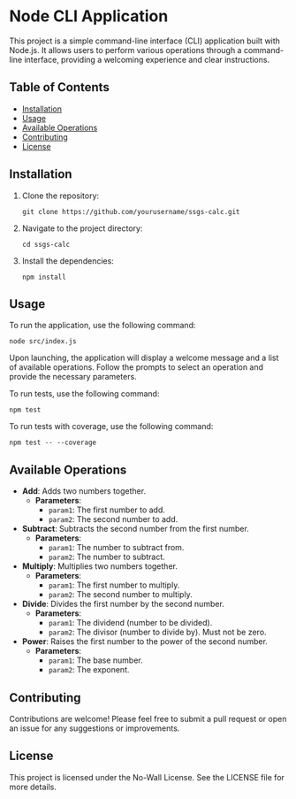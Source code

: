 # Node CLI Application

This project is a simple command-line interface (CLI) application built with Node.js. It allows users to perform various operations through a command-line interface, providing a welcoming experience and clear instructions.

## Table of Contents

- [Installation](#installation)
- [Usage](#usage)
- [Available Operations](#available-operations)
- [Contributing](#contributing)
- [License](#license)

## Installation

1. Clone the repository:
   ```
   git clone https://github.com/yourusername/ssgs-calc.git
   ```
2. Navigate to the project directory:
   ```
   cd ssgs-calc
   ```
3. Install the dependencies:
   ```
   npm install
   ```

## Usage

To run the application, use the following command:

```
node src/index.js
```

Upon launching, the application will display a welcome message and a list of available operations. Follow the prompts to select an operation and provide the necessary parameters.

To run tests, use the following command:

```
npm test
```

To run tests with coverage, use the following command:

```
npm test -- --coverage
```

## Available Operations

- **Add**: Adds two numbers together.
  - **Parameters**:
    - `param1`: The first number to add.
    - `param2`: The second number to add.
- **Subtract**: Subtracts the second number from the first number.
  - **Parameters**:
    - `param1`: The number to subtract from.
    - `param2`: The number to subtract.
- **Multiply**: Multiplies two numbers together.
  - **Parameters**:
    - `param1`: The first number to multiply.
    - `param2`: The second number to multiply.
- **Divide**: Divides the first number by the second number.
  - **Parameters**:
    - `param1`: The dividend (number to be divided).
    - `param2`: The divisor (number to divide by). Must not be zero.
- **Power**: Raises the first number to the power of the second number.
  - **Parameters**:
    - `param1`: The base number.
    - `param2`: The exponent.

## Contributing

Contributions are welcome! Please feel free to submit a pull request or open an issue for any suggestions or improvements.

## License

This project is licensed under the No-Wall License. See the LICENSE file for more details.
